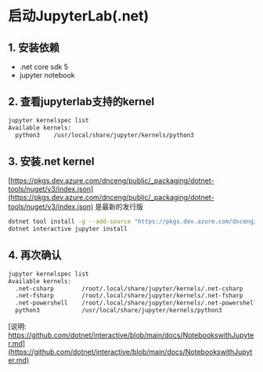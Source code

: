# 启动JupyterLab(.net)

## 1. 安装依赖

- .net core sdk 5
- jupyter notebook

## 2. 查看jupyterlab支持的kernel

```bash
jupyter kernelspec list
Available kernels:
  python3    /usr/local/share/jupyter/kernels/python3
```

## 3. 安装.net kernel

[https://pkgs.dev.azure.com/dnceng/public/_packaging/dotnet-tools/nuget/v3/index.json](https://pkgs.dev.azure.com/dnceng/public/_packaging/dotnet-tools/nuget/v3/index.json) 是最新的发行版

```bash
dotnet tool install -g --add-source "https://pkgs.dev.azure.com/dnceng/public/_packaging/dotnet-tools/nuget/v3/index.json" Microsoft.dotnet-interactive
dotnet interactive jupyter install
```

## 4. 再次确认

```bash
jupyter kernelspec list
Available kernels:
  .net-csharp        /root/.local/share/jupyter/kernels/.net-csharp
  .net-fsharp        /root/.local/share/jupyter/kernels/.net-fsharp
  .net-powershell    /root/.local/share/jupyter/kernels/.net-powershell
  python3            /usr/local/share/jupyter/kernels/python3
```

[说明: https://github.com/dotnet/interactive/blob/main/docs/NotebookswithJupyter.md](https://github.com/dotnet/interactive/blob/main/docs/NotebookswithJupyter.md)

